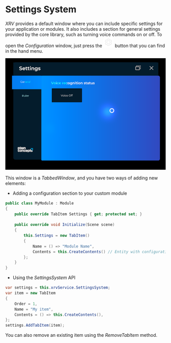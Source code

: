 # Settings System

_XRV_ provides a default window where you can include specific settings for your application or modules. It also includes a section for general settings provided by the core library, such as turning voice commands on or off. To open the _Configuration_ window, just press the ![settings hand menu](images/settings.png) button that you can find in the hand menu.

![settings hand menu](images/settings_system_panel.png)

This window is a _TabbedWindow_, and you have two ways of adding new elements:
- Adding a configuration section to your custom module

```csharp
public class MyModule : Module
{
    public override TabItem Settings { get; protected set; }

    public override void Initialize(Scene scene)
    {
        this.Settings = new TabItem()
        {
            Name = () => "Module Name",
            Contents = this.CreateContents() // Entity with configuration item contents.
        };
    }
}
```

- Using the _SettingsSystem_ API

```csharp
var settings = this.xrvService.SettingsSystem;
var item = new TabItem
{
    Order = 1,
    Name = "My item",
    Contents = () => this.CreateContents(),
};
settings.AddTabItem(item);
```

You can also remove an existing item using the _RemoveTabItem_ method.